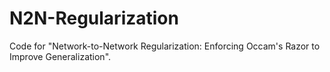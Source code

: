 # N2N-Regularization  
Code for "Network-to-Network Regularization: Enforcing Occam's Razor to Improve Generalization". 
